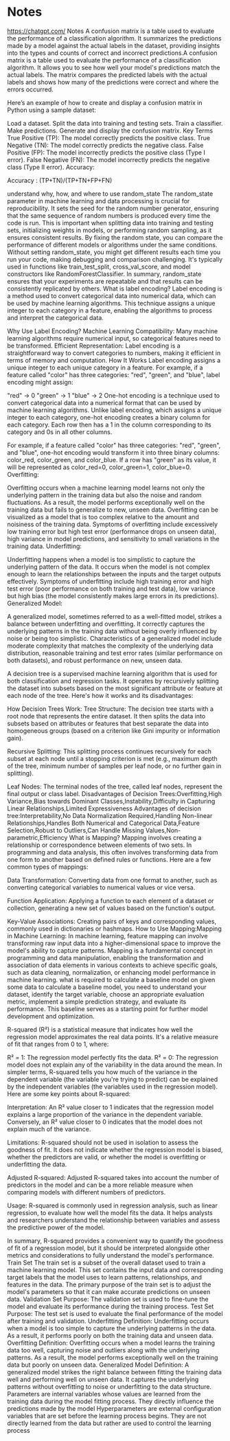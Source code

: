 # Notes
https://chatgpt.com/
Notes
A confusion matrix is a table used to evaluate the performance of a classification algorithm. It summarizes the predictions made by a model against the actual labels in the dataset, providing insights into the types and counts of correct and incorrect predictions.A confusion matrix is a table used to evaluate the performance of a classification algorithm. It allows you to see how well your model's predictions match the actual labels. The matrix compares the predicted labels with the actual labels and shows how many of the predictions were correct and where the errors occurred.

Here’s an example of how to create and display a confusion matrix in Python using a sample dataset:

Load a dataset.
Split the data into training and testing sets.
Train a classifier.
Make predictions.
Generate and display the confusion matrix.
Key Terms
True Positive (TP): The model correctly predicts the positive class.
True Negative (TN): The model correctly predicts the negative class.
False Positive (FP): The model incorrectly predicts the positive class (Type I error).
False Negative (FN): The model incorrectly predicts the negative class (Type II error).
Accuracy: 

Accuracy : (TP+TN)/(TP+TN+FP+FN)

understand why, how, and where to use random_state
The random_state parameter in machine learning and data processing is crucial for reproducibility. It sets the seed for the random number generator, ensuring that the same sequence of random numbers is produced every time the code is run. This is important when splitting data into training and testing sets, initializing weights in models, or performing random sampling, as it ensures consistent results. By fixing the random state, you can compare the performance of different models or algorithms under the same conditions. Without setting random_state, you might get different results each time you run your code, making debugging and comparison challenging. It's typically used in functions like train_test_split, cross_val_score, and model constructors like RandomForestClassifier. In summary, random_state ensures that your experiments are repeatable and that results can be consistently replicated by others.
What is label encoding?
Label encoding is a method used to convert categorical data into numerical data, which can be used by machine learning algorithms. This technique assigns a unique integer to each category in a feature, enabling the algorithms to process and interpret the categorical data.

Why Use Label Encoding?
Machine Learning Compatibility: Many machine learning algorithms require numerical input, so categorical features need to be transformed.
Efficient Representation: Label encoding is a straightforward way to convert categories to numbers, making it efficient in terms of memory and computation.
How It Works
Label encoding assigns a unique integer to each unique category in a feature. For example, if a feature called "color" has three categories: "red", "green", and "blue", label encoding might assign:

"red" -> 0
"green" -> 1
"blue" -> 2
One-hot encoding is a technique used to convert categorical data into a numerical format that can be used by machine learning algorithms. Unlike label encoding, which assigns a unique integer to each category, one-hot encoding creates a binary column for each category. Each row then has a 1 in the column corresponding to its category and 0s in all other columns.

For example, if a feature called "color" has three categories: "red", "green", and "blue", one-hot encoding would transform it into three binary columns: color_red, color_green, and color_blue. If a row has "green" as its value, it will be represented as color_red=0, color_green=1, color_blue=0.
Overfitting:

Overfitting occurs when a machine learning model learns not only the underlying pattern in the training data but also the noise and random fluctuations. As a result, the model performs exceptionally well on the training data but fails to generalize to new, unseen data. Overfitting can be visualized as a model that is too complex relative to the amount and noisiness of the training data.
Symptoms of overfitting include excessively low training error but high test error (performance drops on unseen data), high variance in model predictions, and sensitivity to small variations in the training data.
Underfitting:

Underfitting happens when a model is too simplistic to capture the underlying pattern of the data. It occurs when the model is not complex enough to learn the relationships between the inputs and the target outputs effectively.
Symptoms of underfitting include high training error and high test error (poor performance on both training and test data), low variance but high bias (the model consistently makes large errors in its predictions).
Generalized Model:

A generalized model, sometimes referred to as a well-fitted model, strikes a balance between underfitting and overfitting. It correctly captures the underlying patterns in the training data without being overly influenced by noise or being too simplistic.
Characteristics of a generalized model include moderate complexity that matches the complexity of the underlying data distribution, reasonable training and test error rates (similar performance on both datasets), and robust performance on new, unseen data.

A decision tree is a supervised machine learning algorithm that is used for both classification and regression tasks. It operates by recursively splitting the dataset into subsets based on the most significant attribute or feature at each node of the tree. Here's how it works and its disadvantages:

How Decision Trees Work:
Tree Structure: The decision tree starts with a root node that represents the entire dataset. It then splits the data into subsets based on attributes or features that best separate the data into homogeneous groups (based on a criterion like Gini impurity or information gain).

Recursive Splitting: This splitting process continues recursively for each subset at each node until a stopping criterion is met (e.g., maximum depth of the tree, minimum number of samples per leaf node, or no further gain in splitting).

Leaf Nodes: The terminal nodes of the tree, called leaf nodes, represent the final output or class label.
Disadvantages of Decision Trees:Overfitting,High Variance,Bias towards Dominant Classes,Instability,Difficulty in Capturing Linear Relationships,Limited Expressiveness
Advantages of decision tree:Interpretability,No Data Normalization Required,Handling Non-linear Relationships,Handles Both Numerical and Categorical Data,Feature Selection,Robust to Outliers,Can Handle Missing Values,Non-parametric,Efficiency
What is Mapping?
Mapping involves creating a relationship or correspondence between elements of two sets. In programming and data analysis, this often involves transforming data from one form to another based on defined rules or functions. Here are a few common types of mappings:

Data Transformation: Converting data from one format to another, such as converting categorical variables to numerical values or vice versa.

Function Application: Applying a function to each element of a dataset or collection, generating a new set of values based on the function's output.

Key-Value Associations: Creating pairs of keys and corresponding values, commonly used in dictionaries or hashmaps.
How to Use Mapping:Mapping in Machine Learning: In machine learning, feature mapping can involve transforming raw input data into a higher-dimensional space to improve the model's ability to capture patterns.
Mapping is a fundamental concept in programming and data manipulation, enabling the transformation and association of data elements in various contexts to achieve specific goals, such as data cleaning, normalization, or enhancing model performance in machine learning.
what is required to calculate a baseline model on given some data
to calculate a baseline model, you need to understand your dataset, identify the target variable, choose an appropriate evaluation metric, implement a simple prediction strategy, and evaluate its performance. This baseline serves as a starting point for further model development and optimization.

R-squared (R²) is a statistical measure that indicates how well the regression model approximates the real data points. It's a relative measure of fit that ranges from 0 to 1, where:

R² = 1: The regression model perfectly fits the data.
R² = 0: The regression model does not explain any of the variability in the data around the mean.
In simpler terms, R-squared tells you how much of the variance in the dependent variable (the variable you're trying to predict) can be explained by the independent variables (the variables used in the regression model). Here are some key points about R-squared:

Interpretation: An R² value closer to 1 indicates that the regression model explains a large proportion of the variance in the dependent variable. Conversely, an R² value closer to 0 indicates that the model does not explain much of the variance.

Limitations: R-squared should not be used in isolation to assess the goodness of fit. It does not indicate whether the regression model is biased, whether the predictors are valid, or whether the model is overfitting or underfitting the data.

Adjusted R-squared: Adjusted R-squared takes into account the number of predictors in the model and can be a more reliable measure when comparing models with different numbers of predictors.

Usage: R-squared is commonly used in regression analysis, such as linear regression, to evaluate how well the model fits the data. It helps analysts and researchers understand the relationship between variables and assess the predictive power of the model.

In summary, R-squared provides a convenient way to quantify the goodness of fit of a regression model, but it should be interpreted alongside other metrics and considerations to fully understand the model's performance.
Train Set
The train set is a subset of the overall dataset used to train a machine learning model. This set contains the input data and corresponding target labels that the model uses to learn patterns, relationships, and features in the data. The primary purpose of the train set is to adjust the model's parameters so that it can make accurate predictions on unseen data.
Validation Set
Purpose: The validation set is used to fine-tune the model and evaluate its performance during the training process.
Test Set
Purpose: The test set is used to evaluate the final performance of the model after training and validation.
Underfitting
Definition: Underfitting occurs when a model is too simple to capture the underlying patterns in the data. As a result, it performs poorly on both the training data and unseen data.
Overfitting
Definition: Overfitting occurs when a model learns the training data too well, capturing noise and outliers along with the underlying patterns. As a result, the model performs exceptionally well on the training data but poorly on unseen data.
Generalized Model
Definition: A generalized model strikes the right balance between fitting the training data well and performing well on unseen data. It captures the underlying patterns without overfitting to noise or underfitting to the data structure.
Parameters are internal variables whose values are learned from the training data during the model fitting process. They directly influence the predictions made by the model
Hyperparameters are external configuration variables that are set before the learning process begins. They are not directly learned from the data but rather are used to control the learning process
